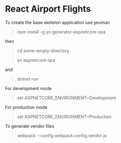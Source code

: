 React Airport Flights
=====================

To create the base skeleton application use yeoman

> npm install -g yo generator-aspnetcore-spa

then

> cd some-empty-directory

> yo aspnetcore-spa

and 

> dotnet run

For development mode
> set ASPNETCORE_ENVIRONMENT=Development

For production mode
> set ASPNETCORE_ENVIRONMENT=Production

To generate vendor files
> webpack --config webpack.config.vendor.js

